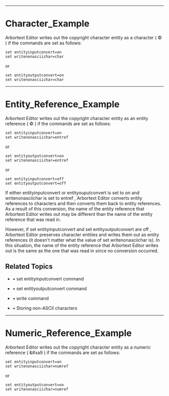 

---

# Character_Example

Arbortext Editor writes out the copyright character entity as a character ( © ) if the commands are set as follows:

```
set entityinputconvert=on
set writenonasciichar=char
```

or

```
set entityoutputconvert=on
set writenonasciichar=char
```



---

# Entity_Reference_Example

Arbortext Editor writes out the copyright character entity as an entity reference ( &copy; ) if the commands are set as follows:

```
set entityinputconvert=on
set writenonasciichar=entref
```

or

```
set entityoutputconvert=on
set writenonasciichar=entref
```

or

```
set entityinputconvert=off
set entityoutputconvert=off
```

If either entityinputconvert or entityouputconvert is set to on and writenonasciichar is set to entref , Arbortext Editor converts entity references to characters and then converts them back to entity references. As a result of this conversion, the name of the entity reference that Arbortext Editor writes out may be different than the name of the entity reference that was read in.

However, if set entityinputconvert and set entityoutputconvert are off , Arbortext Editor preserves character entities and writes them out as entity references (it doesn't matter what the value of set writenonasciichar is). In this situation, the name of the entity reference that Arbortext Editor writes out is the same as the one that was read in since no conversion occurred.

## Related Topics

- • set entityinputconvert command

- • set entityoutputconvert command

- • write command

- • Storing non-ASCII characters



---

# Numeric_Reference_Example

Arbortext Editor writes out the copyright character entity as a numeric reference ( &#xa9 ) if the commands are set as follows:

```
set entityinputconvert=on
set writenonasciichar=numref
```

or

```
set entityoutputconvert=on
set writenonasciichar=numref
```